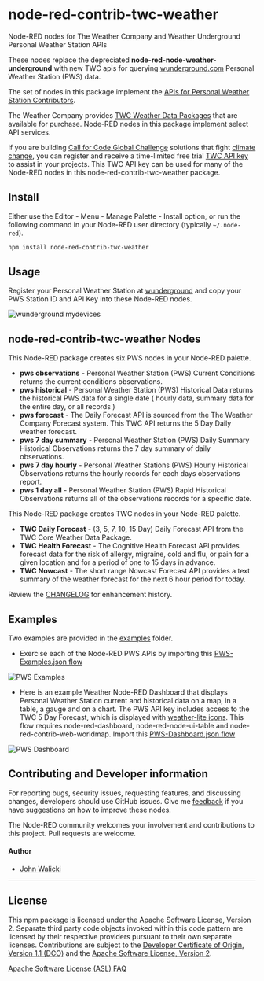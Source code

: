 # node-red-contrib-twc-weather

Node-RED nodes for The Weather Company and Weather Underground Personal Weather Station APIs

These nodes replace the depreciated **node-red-node-weather-underground** with new TWC apis for querying [wunderground.com](https://wunderground.com) Personal Weather Station (PWS) data.

The set of nodes in this package implement the [APIs for Personal Weather Station Contributors](https://docs.google.com/document/d/1eKCnKXI9xnoMGRRzOL1xPCBihNV2rOet08qpE_gArAY).

The Weather Company provides [TWC Weather Data Packages](https://www.ibm.com/products/weather-company-data-packages) that are available for purchase. Node-RED nodes in this package implement select API services.

If you are building [Call for Code Global Challenge](https://developer.ibm.com/callforcode) solutions that fight [climate change](https://developer.ibm.com/callforcode/get-started/climate-change/), you can register and receive a time-limited free trial [TWC API key](https://developer.ibm.com/callforcode/tools/weather/) to assist in your projects.  This TWC API key can be used for many of the Node-RED nodes in this node-red-contrib-twc-weather package.

## Install

Either use the Editor - Menu - Manage Palette - Install option, or run the following command in your Node-RED user directory (typically `~/.node-red`).

```bash
npm install node-red-contrib-twc-weather
```

## Usage

Register your Personal Weather Station at [wunderground](https://www.wunderground.com/member/devices) and copy your PWS Station ID and API Key into these Node-RED nodes.

![wunderground mydevices](wunderground-mydevices.png)

## node-red-contrib-twc-weather Nodes

This Node-RED package creates six PWS nodes in your Node-RED palette.

- **pws observations** - Personal Weather Station (PWS) Current Conditions returns the current conditions observations.
- **pws historical** - Personal Weather Station (PWS) Historical Data returns the historical PWS data for a single date ( hourly data, summary data for the entire day, or all records )
- **pws forecast** - The Daily Forecast API is sourced from the The Weather Company Forecast system. This TWC API returns the 5 Day Daily weather forecast.
- **pws 7 day summary** - Personal Weather Station (PWS) Daily Summary Historical Observations returns the 7 day summary of daily observations.
- **pws 7 day hourly** - Personal Weather Stations (PWS) Hourly Historical Observations returns the hourly records for each days observations report.
- **pws 1 day all** - Personal Weather Station (PWS) Rapid Historical Observations returns all of the observations records for a specific date.

This Node-RED package creates TWC nodes in your Node-RED palette.

- **TWC Daily Forecast** - (3, 5, 7, 10, 15 Day) Daily Forecast API from the TWC Core Weather Data Package.
- **TWC Health Forecast** - The Cognitive Health Forecast API provides forecast data for the risk of allergy, migraine, cold and flu, or pain for a given location and for a period of one to 15 days in advance.
- **TWC Nowcast** - The short range Nowcast Forecast API provides a text summary of the weather forecast for the next 6 hour period for today.

Review the [CHANGELOG](https://github.com/johnwalicki/node-red-contrib-twc-weather/blob/master/CHANGELOG.md) for enhancement history.

## Examples

Two examples are provided in the [examples](https://github.com/johnwalicki/node-red-contrib-twc-weather/tree/master/examples) folder.

- Exercise each of the Node-RED PWS APIs by importing this [PWS-Examples.json flow](https://github.com/johnwalicki/node-red-contrib-twc-weather/blob/master/examples/PWS-Examples.json)

![PWS Examples](PWS-Examples.png)

- Here is an example Weather Node-RED Dashboard that displays Personal Weather Station current and historical data on a map, in a table, a gauge and on a chart. The PWS API key includes access to the TWC 5 Day Forecast, which is displayed with [weather-lite icons](https://github.com/Paul-Reed/weather-icons-lite). This flow requires node-red-dashboard, node-red-node-ui-table and node-red-contrib-web-worldmap.  Import this [PWS-Dashboard.json flow](https://github.com/johnwalicki/node-red-contrib-twc-weather/blob/master/examples/PWS-Dashboard.json)

![PWS Dashboard](PWS-Dashboard.png)

## Contributing and Developer information

For reporting bugs, security issues, requesting features, and discussing changes, developers should use GitHub issues. Give me [feedback](https://github.com/johnwalicki/node-red-contrib-twc-weather/issues) if you have suggestions on how to improve these nodes.

The Node-RED community welcomes your involvement and contributions to this project. Pull requests are welcome.

#### Author

- [John Walicki](https://github.com/johnwalicki/)

___

## License

This npm package is licensed under the Apache Software License, Version 2.  Separate third party code objects invoked within this code pattern are licensed by their respective providers pursuant to their own separate licenses. Contributions are subject to the [Developer Certificate of Origin, Version 1.1 (DCO)](https://developercertificate.org/) and the [Apache Software License, Version 2](http://www.apache.org/licenses/LICENSE-2.0.txt).

[Apache Software License (ASL) FAQ](http://www.apache.org/foundation/license-faq.html#WhatDoesItMEAN)
